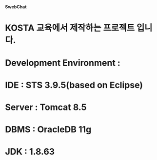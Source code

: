 # <h4>SwebChat</h4>
# KOSTA 교육에서 제작하는 프로젝트 입니다.
# Development Environment :
# IDE : STS 3.9.5(based on Eclipse)
# Server : Tomcat 8.5
# DBMS : OracleDB 11g
# JDK : 1.8.63
